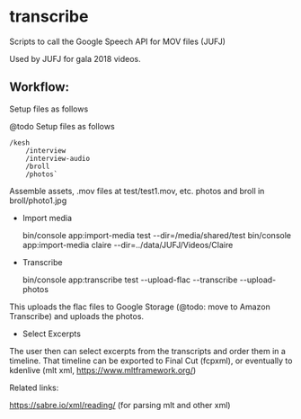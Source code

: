 # transcribe
Scripts to call the Google Speech API for MOV files (JUFJ)

Used by JUFJ for gala 2018 videos.

## Workflow:

Setup files as follows

@todo Setup files as follows

    /kesh
        /interview
        /interview-audio
        /broll
        /photos`
    

Assemble assets, .mov files at test/test1.mov, etc. photos and broll in broll/photo1.jpg

* Import media 

     bin/console app:import-media test --dir=/media/shared/test
     bin/console app:import-media claire --dir=../data/JUFJ/Videos/Claire


* Transcribe

    bin/console app:transcribe test --upload-flac --transcribe --upload-photos
    
This uploads the flac files to Google Storage (@todo: move to Amazon Transcribe) and uploads the photos.

* Select Excerpts

The user then can select excerpts from the transcripts and order them in a timeline.  That timeline can be exported to Final Cut (fcpxml), or eventually to kdenlive (mlt xml, https://www.mltframework.org/)

Related links:    

https://sabre.io/xml/reading/ (for parsing mlt and other xml)
